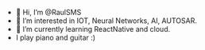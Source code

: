 - 👋 Hi, I’m @RaulSMS
- 👀 I’m interested in IOT, Neural Networks, AI, AUTOSAR.
- 🌱 I’m currently learning ReactNative and cloud.
- I play piano and guitar :) 

<!---
RaulSMS/RaulSMS is a ✨ special ✨ repository because its `README.md` (this file) appears on your GitHub profile.
You can click the Preview link to take a look at your changes.
--->
